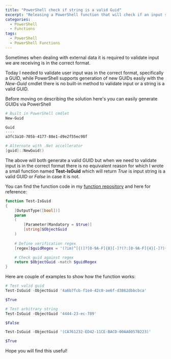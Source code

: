 ```yaml
---
title: "PowerShell check if string is a valid Guid"
excerpt: "Releasing a PowerShell function that will check if an input string is a valid Guid or not"
categories:
  - PowerShell
  - Functions
tags:
  - PowerShell
  - PowerShell Functions
---
```


Sometimes when dealing with external data it is required to validate input we are receiving is in the correct format.

Today I needed to validate user input was in the correct format, specifically a GUID, while PowerShell supports generation of new GUIDs easily with the *New-Guid* cmdlet there is no built-in method to validate input or a string is a valid GUID.

Before moving on describing the solution here's you can easily generate GUIDs via PowerShell

```powershell
# Built in PowerShell cmdlet
New-Guid

Guid
----
a3fc3a10-705b-4177-88e1-d9e2f55ec98f

# Alternate with .Net accellerator
[guid]::NewGuid()
```

The above will both generate a valid GUID but when we need to validate input is in the correct format there is no equivalent reason for which I wrote a small function named **Test-IsGuid** which will return *True* is input string is a valid GUID or *False* in case it is not.

You can find the function code in my [function repository](https://github.com/PsCustomObject/PowerShell-Functions) and here for reference:

```powershell
function Test-IsGuid
{
	[OutputType([bool])]
	param
	(
		[Parameter(Mandatory = $true)]
		[string]$ObjectGuid
	)
	
	# Define verification regex
	[regex]$guidRegex = '(?im)^[{(]?[0-9A-F]{8}[-]?(?:[0-9A-F]{4}[-]?){3}[0-9A-F]{12}[)}]?$'

	# Check guid against regex
	return $ObjectGuid -match $guidRegex
}
```

Here are couple of examples to show how the function works:

```powershell
# Test valid guid
Test-IsGuid -ObjectGuid '4a6b7fcb-f1e4-42c8-ae6f-d3862dbbcbca'

$True

# Test arbitrary string
Test-IsGuid -ObjectGuid '4444-23-ec-789'

$False

Test-IsGuid -ObjectGuid '(CA761232-ED42-11CE-BACD-00AA0057B223)'

$True
```

Hope you will find this useful!
